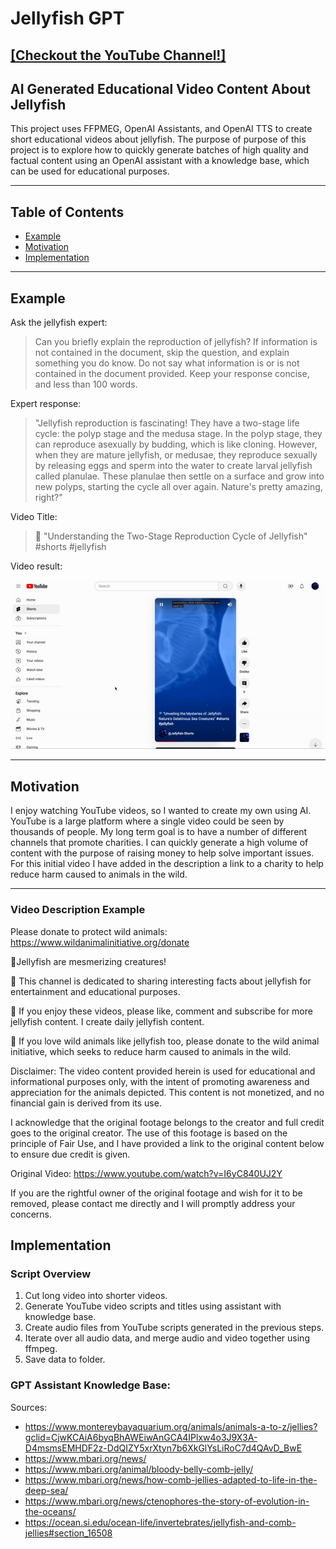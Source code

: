 # Jellyfish GPT 
[[Checkout the YouTube Channel!]](https://www.youtube.com/watch?v=-zABWWJjvCc)
--- 
## AI Generated Educational Video Content About Jellyfish 
This project uses FFPMEG, OpenAI Assistants, and OpenAI TTS to create short educational videos about jellyfish. The purpose of purpose of this project is to explore how to quickly generate batches of high quality and factual content using an OpenAI assistant with a knowledge base, which can be used for educational purposes. 

--- 
## Table of Contents
- [Example](#example)
- [Motivation](#motivation)
- [Implementation](#implementation)

--- 
## Example

Ask the jellyfish expert:
> Can you briefly explain the reproduction of jellyfish? If information is not contained in the document, skip the question, and explain something you do know. Do not say what information is or is not contained in the document provided. Keep your response concise, and less than 100 words.

Expert response:
> "Jellyfish reproduction is fascinating! They have a two-stage life cycle: the polyp stage and the medusa stage. In the polyp stage, they can reproduce asexually by budding, which is like cloning. However, when they are mature jellyfish, or medusae, they reproduce sexually by releasing eggs and sperm into the water to create larval jellyfish called planulae. These planulae then settle on a surface and grow into new polyps, starting the cycle all over again. Nature's pretty amazing, right?"

Video Title: 
> 🪼 "Understanding the Two-Stage Reproduction Cycle of Jellyfish" #shorts #jellyfish

Video result:

![alt text](youtube.gif)


--- 
## Motivation
I enjoy watching YouTube videos, so I wanted to create my own using AI. YouTube is a large platform where a single video could be seen by thousands of people. My long term goal is to have a number of different channels that promote charities. I can quickly generate a high volume of content with the purpose of raising money to help solve important issues. For this initial video I have added in the description a link to a charity to help reduce harm caused to animals in the wild. 

--- 
### Video Description Example

Please donate to protect wild animals: https://www.wildanimalinitiative.org/donate

🪼Jellyfish are mesmerizing creatures! 

🪼 This channel is dedicated to sharing interesting facts about jellyfish for entertainment and educational purposes. 

🪼 If you enjoy these videos, please like, comment and subscribe for more jellyfish content. I create daily jellyfish content. 

🪼 If you love wild animals like jellyfish too, please donate to the wild animal initiative, which seeks to reduce harm caused to animals in the wild.

Disclaimer:
The video content provided herein is used for educational and informational purposes only, with the intent of promoting awareness and appreciation for the animals depicted. This content is not monetized, and no financial gain is derived from its use.

I acknowledge that the original footage belongs to the creator and full credit goes to the original creator. The use of this footage is based on the principle of Fair Use, and I have provided a link to the original content below to ensure due credit is given.

Original Video: https://www.youtube.com/watch?v=I6yC840UJ2Y

If you are the rightful owner of the original footage and wish for it to be removed, please contact me directly and I will promptly address your concerns.

## Implementation

### Script Overview
1. Cut long video into shorter videos.
2. Generate YouTube video scripts and titles using assistant with knowledge base.
3. Create audio files from YouTube scripts generated in the previous steps.
4. Iterate over all audio data, and merge audio and video together using ffmpeg.
5. Save data to folder.



### GPT Assistant Knowledge Base:
Sources: 
- https://www.montereybayaquarium.org/animals/animals-a-to-z/jellies?gclid=CjwKCAiA6byqBhAWEiwAnGCA4IPlxw4o3J9X3A-D4msmsEMHDF2z-DdQIZY5xrXtyn7b6XkGlYsLiRoC7d4QAvD_BwE
- https://www.mbari.org/news/
- https://www.mbari.org/animal/bloody-belly-comb-jelly/
- https://www.mbari.org/news/how-comb-jellies-adapted-to-life-in-the-deep-sea/
- https://www.mbari.org/news/ctenophores-the-story-of-evolution-in-the-oceans/
- https://ocean.si.edu/ocean-life/invertebrates/jellyfish-and-comb-jellies#section_16508



